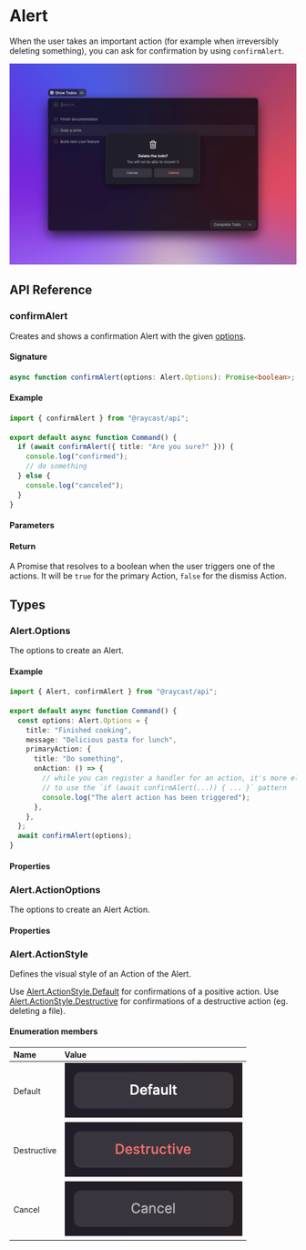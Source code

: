 # Alert

When the user takes an important action (for example when irreversibly deleting something), you can ask for confirmation by using `confirmAlert`.

![](../../.gitbook/assets/alert.png)

## API Reference

### confirmAlert

Creates and shows a confirmation Alert with the given [options](#alert.options).

#### Signature

```typescript
async function confirmAlert(options: Alert.Options): Promise<boolean>;
```

#### Example

```typescript
import { confirmAlert } from "@raycast/api";

export default async function Command() {
  if (await confirmAlert({ title: "Are you sure?" })) {
    console.log("confirmed");
    // do something
  } else {
    console.log("canceled");
  }
}
```

#### Parameters

<FunctionParametersTableFromJSDoc name="confirmAlert" />

#### Return

A Promise that resolves to a boolean when the user triggers one of the actions.
It will be `true` for the primary Action, `false` for the dismiss Action.

## Types

### Alert.Options

The options to create an Alert.

#### Example

```typescript
import { Alert, confirmAlert } from "@raycast/api";

export default async function Command() {
  const options: Alert.Options = {
    title: "Finished cooking",
    message: "Delicious pasta for lunch",
    primaryAction: {
      title: "Do something",
      onAction: () => {
        // while you can register a handler for an action, it's more elegant
        // to use the `if (await confirmAlert(...)) { ... }` pattern
        console.log("The alert action has been triggered");
      },
    },
  };
  await confirmAlert(options);
}
```

#### Properties

<InterfaceTableFromJSDoc name="Alert.Options" />

### Alert.ActionOptions

The options to create an Alert Action.

#### Properties

<InterfaceTableFromJSDoc name="Alert.ActionOptions" />

### Alert.ActionStyle

Defines the visual style of an Action of the Alert.

Use [Alert.ActionStyle.Default](#alert.actionstyle) for confirmations of a positive action.
Use [Alert.ActionStyle.Destructive](#alert.actionstyle) for confirmations of a destructive action (eg. deleting a file).

#### Enumeration members

| Name        | Value                                                   |
| :---------- | :------------------------------------------------------ |
| Default     | ![](../../.gitbook/assets/alert-action-default.png)     |
| Destructive | ![](../../.gitbook/assets/alert-action-destructive.png) |
| Cancel      | ![](../../.gitbook/assets/alert-action-cancel.png)      |
